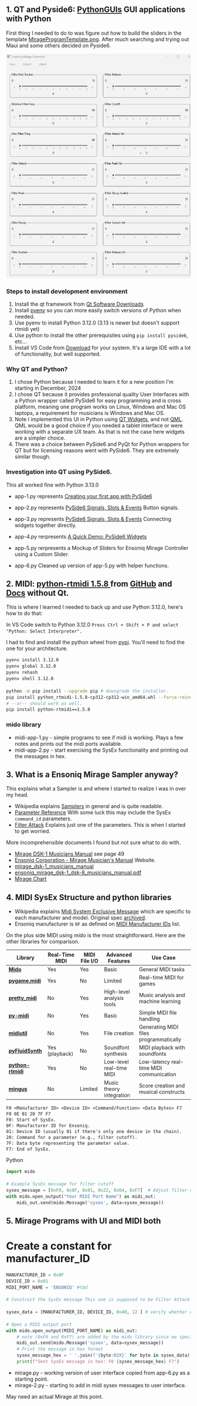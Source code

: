 ## 1. QT and Pyside6: [PythonGUIs](https://www.pythonguis.com) GUI applications with Python

First thing I needed to do to was figure out how to build the sliders in the template [MirageProgramTemplate.png](./Mirage-docs/MirageProgramTemplate.png). After much searching and trying out Maui and some others decided on Pyside6.

![Mirage Program](./Mirage-docs/MirageProgram.png)


### Steps to install development environment
1. Install the qt framework from [Qt Software Downloads](https://www.qt.io/download-dev)
2. Install [pyenv](https://github.com/pyenv/pyenv) so you can more easily switch versions of Python when needed.
3. Use pyenv to install Python 3.12.0 (3.13 is newer but doesn't support rtmidi yet) 
4. Use python to install the other prerequisites using `pip install pyside6`, etc...
5. Install VS Code from [Download](https://code.visualstudio.com/download) for your system. It's a large IDE with a lot of functionality, but well supported.

### Why QT and Python?
1. I chose Python because I needed to learn it for a new position I'm starting in December, 2024
2. I chose QT because it provides professional quality User Interfaces with a Python wrapper called PySide6 for easy programming and is cross platform, meaning one program works on Linux, Windows and Mac OS laptops, a requirement for musicians is Windows and Mac OS.
4. Note I implemented this UI in Python using [QT Widgets](https://doc.qt.io/qtforpython-6/PySide6/QtWidgets/index.html), and not [QML](https://doc.qt.io/qtforpython-6/tutorials/basictutorial/qml.html). QML would be a good choice if you needed a tablet interface or were working with a separate UX team. As that is not the case here widgets are a simpler choice.
5. There was a choice between PySide6 and PyQt for Python wrappers for QT but for licensing reasons went with PySide6. They are extremely similar though.

### Investigation into QT using PySide6.

This all worked fine with Python 3.13.0

* app-1.py represents [Creating your first app with PySide6](https://www.pythonguis.com/tutorials/pyside6-creating-your-first-window/)
* app-2.py represents [PySide6 Signals, Slots & Events](https://www.pythonguis.com/tutorials/pyside6-signals-slots-events/) Button signals.

* app-3.py represents [PySide6 Signals, Slots & Events](https://www.pythonguis.com/tutorials/pyside6-signals-slots-events/) Connecting widgets together directly.

* app-4.py rerpresents [A Quick Demo: PySide6 Widgets](https://www.pythonguis.com/tutorials/pyside6-widgets/)

* app-5.py rerpresents a Mockup of Sliders for Ensoniq Mirage Controller using a Custom Slider.

* app-6.py Cleaned up version of app-5.py with helper functions.


## 2. MIDI: [python-rtmidi 1.5.8 ](https://pypi.org/project/python-rtmidi/) from [GitHub](https://github.com/SpotlightKid/python-rtmidi/tree/master) and [Docs](https://spotlightkid.github.io/python-rtmidi/) without Qt.

This is where I learned I needed to back up and use Python 3.12.0, here's how to do that:

In VS Code switch to Python 3.12.0 `Press Ctrl + Shift + P and select "Python: Select Interpreter".`

I had to find and install the python wheel from [pypi](https://pypi.org/project/python-rtmidi/). You'll need to find the one for your architecture. 

```bash
pyenv install 3.12.0
pyenv global 3.12.0
pyenv rehash
pyenv shell 3.12.0

python -m pip install --upgrade pip # downgrade the installer.
pip install python_rtmidi-1.5.8-cp312-cp312-win_amd64.whl --force-reinstall # if you have the whl file.
# --or-- should work as well.
pip install python-rtmidi==1.5.8
```

### mido library

* midi-app-1.py - simple programs to see if midi is working. Plays a few notes and prints out the midi ports available.
* midi-app-2.py - start exercising the SysEx functionality and printing out the messages in hex.


## 3. What is a Ensoniq Mirage Sampler anyway?
This explains what a Sampler is and where I started to realize I was in over my head.

* Wikipedia explains [Samplers](https://en.wikipedia.org/wiki/Sampler_(musical_instrument)) in general and is quite readable.
* [Parameter Reference](./Mirage-docs/mirage-parameter-cards.pdf) With some luck this may include the SysEx `command_id` parameters. 
* [Filter Attack](https://www.manualslib.com/manual/612718/Mirage-Mirage-Dsk-1.html?page=48&term=Filter+Attack&selected=1#manual) Explains just one of the parameters. This is when I started to get worried.

More incomprehensible documents I found but not sure what to do with.
* [Mirage DSK-1 Musicians Manual](https://deepsonic.ch/deep/docs_manuals/ensoniq_mirage_dsk-1_dsk-8_musicians_manual.pdf) see page 49
* [Ensoniq Corporation - Mirage Musician's Manual](http://www.midimanuals.com/manuals/ensoniq/mirage/musicians_manual/) Website.
* [mirage_dsk-1_musicians_manual](./Mirage-docs/mirage_dsk-1_musicians_manual.pdf) 
* [ensoniq_mirage_dsk-1_dsk-8_musicians_manual.pdf](./Mirage-docs/ensoniq_mirage_dsk-1_dsk-8_musicians_manual.pdf.pdf)
* [Mirage Chart](./Mirage-docs/miragecharts.png)  


## 4. MIDI SysEx Structure and python libraries

* Wikipedia explains [Midi System Exclusive Message](https://en.wikipedia.org/wiki/MIDI#System_Exclusive_messages) which are specific to each manufacturer and model. Original spec [archived](https://web.archive.org/web/20160601121904/https://www.midi.org/specifications).
* Ensoniq manufacturer is `0F` as defined on [MIDI Manufacturer IDs](https://electronicmusic.fandom.com/wiki/List_of_MIDI_Manufacturer_IDs) list.

On the plus side MIDI using mido is the most straightforward. Here are the other libraries for comparison.

| Library          | Real-Time MIDI | MIDI File I/O | Advanced Features          | Use Case                                               |
|-------------------|----------------|---------------|----------------------------|-------------------------------------------------------|
| [**Mido**](https://pypi.org/project/mido/)         | Yes            | Yes           | Basic                      | General MIDI tasks                                     |
| [**pygame.midi**](https://pypi.org/project/pygame/)  | Yes            | No            | Limited                    | Real-time MIDI for games                              |
| [**pretty_midi**](https://pypi.org/project/pretty-midi/)  | No             | Yes           | High-level analysis tools  | Music analysis and machine learning                  |
| [**py-midi**](https://pypi.org/project/py-midi/)      | No             | Yes           | Basic                      | Simple MIDI file handling                             |
| [**midiutil**](https://pypi.org/project/MIDIUtil/)     | No             | Yes           | File creation              | Generating MIDI files programmatically               |
| [**pyFluidSynth**](https://pypi.org/project/pyFluidSynth/) | Yes (playback) | No            | Soundfont synthesis        | MIDI playback with soundfonts                        |
| [**python-rtmidi**](https://pypi.org/project/python-rtmidi/) | Yes            | No            | Low-level real-time MIDI   | Low-latency real-time MIDI communication             |
| [**mingus**](https://pypi.org/project/mingus/)       | No             | Limited       | Music theory integration   | Score creation and musical constructs                |

```
F0 <Manufacturer ID> <Device ID> <Command/Function> <Data Bytes> F7
F0 0E 01 20 7F F7
F0: Start of SysEx.
0F: Manufacturer ID for Ensoniq.
01: Device ID (usually 01 if there's only one device in the chain).
20: Command for a parameter (e.g., filter cutoff).
7F: Data byte representing the parameter value.
F7: End of SysEx.
```
Python
```python
import mido

# Example SysEx message for filter cutoff
sysex_message = [0xF0, 0x0F, 0x01, 0x22, 0x64, 0xF7]  # Adjust filter cutoff to 100
with mido.open_output("Your MIDI Port Name") as midi_out:
    midi_out.send(mido.Message('sysex', data=sysex_message))
```


## 5. Mirage Programs with UI and MIDI both

# Create a constant for manufacturer_ID
```python
MANUFACTURER_ID = 0x0F
DEVICE_ID = 0x01
MIDI_PORT_NAME = 'ENSONIQ' #tbd

# Construct the SysEx message This one is supposed to be Filter Attack command (40) in the mirage-paramter-cards.pdf file.

sysex_data = [MANUFACTURER_ID, DEVICE_ID, 0x40, 12 ] # verify whether command_id in chart is dec or hex.

# Open a MIDI output port
with mido.open_output(MIDI_PORT_NAME) as midi_out:
    # note (0xF0 and 0xF7) are added by the mido library since we specified 'sysex' as the type.
    midi_out.send(mido.Message('sysex', data=sysex_message))
    # Print the message in hex format
    sysex_message_hex = ' '.join(f'{byte:02X}' for byte in sysex_data)
    print(f"Sent SysEx message in hex: F0 {sysex_message_hex} F7")
```
* mirage.py - working version of user interface copied from app-6.py as a starting point.
* mirage-2.py - starting to add in midi sysex messages to user interface.

May need an actual Mirage at this point. 